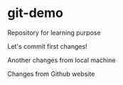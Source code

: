 # git-demo
Repository for learning purpose

Let's commit first changes!

Another changes from local machine

Changes from Github website
